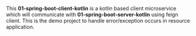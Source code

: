 This **01-spring-boot-client-kotlin** is a kotlin based client microservice which will
communicate with **01-spring-boot-server-kotlin** using feign client. This is the
demo project to handle error/exception occurs in resource application.



